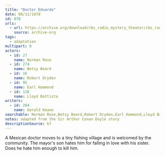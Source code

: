 ```yaml
---
title: "Doctor Eduardo"
date: 08/11/1978
id: 878
urls: 
  - url: https://archive.org/download/cbs_radio_mystery_theater/cbs_radio_mystery_theater-0851-0900.zip/cbs_radio_mystery_theater-0851-0900%2Fcbsrmt_0878_doctor_eduardo.mp3
    source: archive-org
tags: 
  - adaptation
multipart: 0
actors:  
  - id: 27
    name: Norman Rose  
  - id: 274
    name: Betsy Beard  
  - id: 16
    name: Robert Dryden  
  - id: 95
    name: Earl Hammond  
  - id: 126
    name: Lloyd Battista
writers:  
  - id: 284
    name: Gerald Keane
searchable: Norman Rose,Betsy Beard,Robert Dryden,Earl Hammond,Lloyd Battista Gerald Keane
notes: adapted from the Sir Arthur Conan Doyle story
descriptionSource: kf
---
```

A Mexican doctor moves to a tiny fishing village and is welcomed by the community. The mayor's son hates him for falling in love with his sister. Does he hate him enough to kill him.
